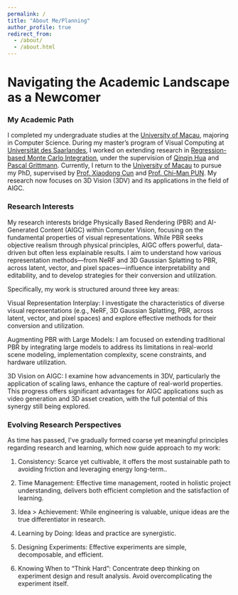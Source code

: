 ```yaml
---
permalink: /
title: "About Me/Planning"
author_profile: true
redirect_from: 
  - /about/
  - /about.html
---
```


# Navigating the Academic Landscape as a Newcomer

### My Academic Path

I completed my undergraduate studies at the [University of Macau](https://www.um.edu.mo/), majoring in Computer Science. During my master’s program of Visual Computing at [Universität des Saarlandes](https://www.uni-saarland.de/), I worked on extending research in [Regression-based Monte Carlo Integration](https://arxiv.org/pdf/2211.07422), under the supervision of [Qinqin Hua](https://qingqin-hua.com/) and [Pascal Grittmann](https://graphics.cg.uni-saarland.de/people/grittmann.html). Currently, I return to the [University of Macau](https://www.um.edu.mo/) to pursue my PhD, supervised by [Prof. Xiaodong Cun](https://vinthony.github.io/academic/) and [Prof. Chi-Man PUN](https://cmpun.github.io/). My research now focuses on 3D Vision (3DV) and its applications in the field of AIGC.

### Research Interests

My research interests bridge Physically Based Rendering (PBR) and AI-Generated Content (AIGC) within Computer Vision, focusing on the fundamental properties of visual representations. While PBR seeks objective realism through physical principles, AIGC offers powerful, data-driven but often less explainable results. I aim to understand how various representation methods—from NeRF and 3D Gaussian Splatting to PBR, across latent, vector, and pixel spaces—influence interpretability and editability, and to develop strategies for their conversion and utilization.

Specifically, my work is structured around three key areas:

Visual Representation Interplay: I investigate the characteristics of diverse visual representations (e.g., NeRF, 3D Gaussian Splatting, PBR, across latent, vector, and pixel spaces) and explore effective methods for their conversion and utilization.

Augmenting PBR with Large Models: I am focused on extending traditional PBR by integrating large models to address its limitations in real-world scene modeling, implementation complexity, scene constraints, and hardware utilization.

3D Vision on AIGC: I examine how advancements in 3DV, particularly the application of scaling laws, enhance the capture of real-world properties. This progress offers significant advantages for AIGC applications such as video generation and 3D asset creation, with the full potential of this synergy still being explored.


### Evolving Research Perspectives

As time has passed, I've gradually formed coarse yet meaningful principles regarding research and learning, which now guide approach to my work:

1. Consistency: Scarce yet cultivable, it offers the most sustainable path to avoiding friction and leveraging energy long-term..

2. Time Management: Effective time management, rooted in holistic project understanding, delivers both efficient completion and the satisfaction of learning.

3. Idea > Achievement: While engineering is valuable, unique ideas are the true differentiator in research.

4. Learning by Doing: Ideas and practice are synergistic.

5. Designing Experiments: Effective experiments are simple, decomposable, and efficient.

6. Knowing When to “Think Hard”: Concentrate deep thinking on experiment design and result analysis. Avoid overcomplicating the experiment itself.